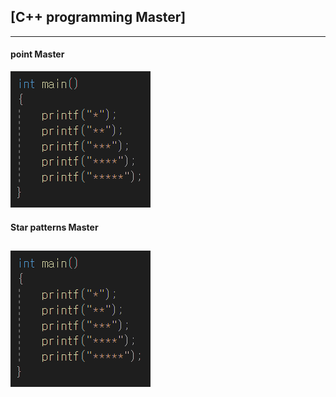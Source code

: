 ## [C++ programming Master]  
---
#### point Master  
![천재](https://github.com/aguchim/aguchim/blob/main/unknown.png)  
#### Star patterns Master  
![천재](https://github.com/aguchim/aguchim/blob/main/asd.png)  
---
